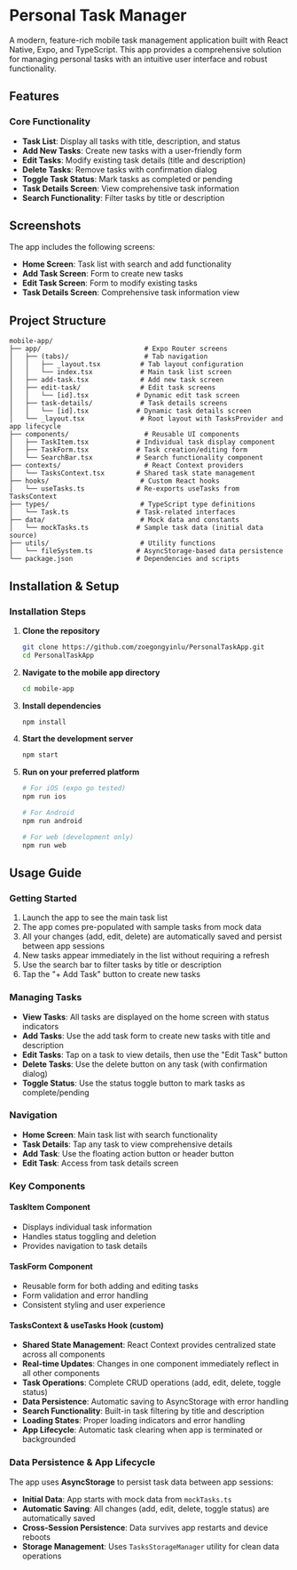 # Personal Task Manager

A modern, feature-rich mobile task management application built with React Native, Expo, and TypeScript. This app provides a comprehensive solution for managing personal tasks with an intuitive user interface and robust functionality.

## Features

### Core Functionality
- **Task List**: Display all tasks with title, description, and status
- **Add New Tasks**: Create new tasks with a user-friendly form
- **Edit Tasks**: Modify existing task details (title and description)
- **Delete Tasks**: Remove tasks with confirmation dialog
- **Toggle Task Status**: Mark tasks as completed or pending
- **Task Details Screen**: View comprehensive task information
- **Search Functionality**: Filter tasks by title or description


## Screenshots

The app includes the following screens:
- **Home Screen**: Task list with search and add functionality
- **Add Task Screen**: Form to create new tasks
- **Edit Task Screen**: Form to modify existing tasks
- **Task Details Screen**: Comprehensive task information view

## Project Structure

```
mobile-app/
├── app/                          # Expo Router screens
│   ├── (tabs)/                   # Tab navigation
│   │   ├── _layout.tsx          # Tab layout configuration
│   │   └── index.tsx            # Main task list screen
│   ├── add-task.tsx             # Add new task screen
│   ├── edit-task/               # Edit task screens
│   │   └── [id].tsx            # Dynamic edit task screen
│   ├── task-details/            # Task details screens
│   │   └── [id].tsx            # Dynamic task details screen
│   └── _layout.tsx              # Root layout with TasksProvider and app lifecycle
├── components/                   # Reusable UI components
│   ├── TaskItem.tsx            # Individual task display component
│   ├── TaskForm.tsx            # Task creation/editing form
│   └── SearchBar.tsx           # Search functionality component
├── contexts/                     # React Context providers
│   └── TasksContext.tsx        # Shared task state management
├── hooks/                       # Custom React hooks
│   └── useTasks.ts             # Re-exports useTasks from TasksContext
├── types/                       # TypeScript type definitions
│   └── Task.ts                 # Task-related interfaces
├── data/                        # Mock data and constants
│   └── mockTasks.ts            # Sample task data (initial data source)
├── utils/                       # Utility functions
│   └── fileSystem.ts           # AsyncStorage-based data persistence
└── package.json                # Dependencies and scripts
```

## Installation & Setup

### Installation Steps

1. **Clone the repository**
   ```bash
   git clone https://github.com/zoegongyinlu/PersonalTaskApp.git
   cd PersonalTaskApp
   ```
2. **Navigate to the mobile app directory**
   ```bash
   cd mobile-app
   ```

3. **Install dependencies**
   ```bash
   npm install
   ```

4. **Start the development server**
   ```bash
   npm start
   ```

5. **Run on your preferred platform** 
   ```bash
   # For iOS (expo go tested)
   npm run ios
   
   # For Android
   npm run android
   
   # For web (development only)
   npm run web
   ```

## Usage Guide

### Getting Started
1. Launch the app to see the main task list
2. The app comes pre-populated with sample tasks from mock data
3. All your changes (add, edit, delete) are automatically saved and persist between app sessions
4. New tasks appear immediately in the list without requiring a refresh
5. Use the search bar to filter tasks by title or description
6. Tap the "+ Add Task" button to create new tasks

### Managing Tasks
- **View Tasks**: All tasks are displayed on the home screen with status indicators
- **Add Tasks**: Use the add task form to create new tasks with title and description
- **Edit Tasks**: Tap on a task to view details, then use the "Edit Task" button
- **Delete Tasks**: Use the delete button on any task (with confirmation dialog)
- **Toggle Status**: Use the status toggle button to mark tasks as complete/pending

### Navigation
- **Home Screen**: Main task list with search functionality
- **Task Details**: Tap any task to view comprehensive details
- **Add Task**: Use the floating action button or header button
- **Edit Task**: Access from task details screen



### Key Components

#### TaskItem Component
- Displays individual task information
- Handles status toggling and deletion
- Provides navigation to task details

#### TaskForm Component
- Reusable form for both adding and editing tasks
- Form validation and error handling
- Consistent styling and user experience

#### TasksContext & useTasks Hook (custom)
- **Shared State Management**: React Context provides centralized state across all components
- **Real-time Updates**: Changes in one component immediately reflect in all other components
- **Task Operations**: Complete CRUD operations (add, edit, delete, toggle status)
- **Data Persistence**: Automatic saving to AsyncStorage with error handling
- **Search Functionality**: Built-in task filtering by title and description
- **Loading States**: Proper loading indicators and error handling
- **App Lifecycle**: Automatic task clearing when app is terminated or backgrounded

### Data Persistence & App Lifecycle

The app uses **AsyncStorage** to persist task data between app sessions:

- **Initial Data**: App starts with mock data from `mockTasks.ts`
- **Automatic Saving**: All changes (add, edit, delete, toggle status) are automatically saved
- **Cross-Session Persistence**: Data survives app restarts and device reboots
- **Storage Management**: Uses `TasksStorageManager` utility for clean data operations
